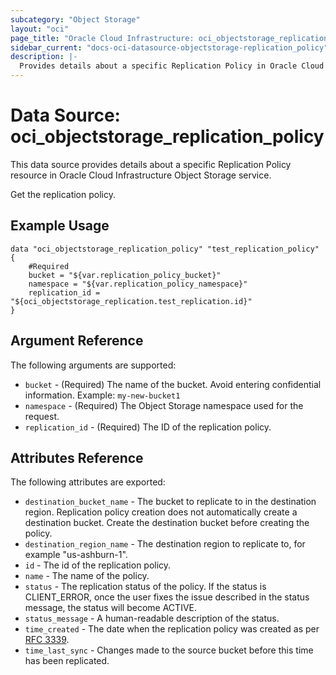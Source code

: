 ```yaml
---
subcategory: "Object Storage"
layout: "oci"
page_title: "Oracle Cloud Infrastructure: oci_objectstorage_replication_policy"
sidebar_current: "docs-oci-datasource-objectstorage-replication_policy"
description: |-
  Provides details about a specific Replication Policy in Oracle Cloud Infrastructure Object Storage service
---
```


# Data Source: oci_objectstorage_replication_policy
This data source provides details about a specific Replication Policy resource in Oracle Cloud Infrastructure Object Storage service.

Get the replication policy.


## Example Usage

```hcl
data "oci_objectstorage_replication_policy" "test_replication_policy" {
	#Required
	bucket = "${var.replication_policy_bucket}"
	namespace = "${var.replication_policy_namespace}"
	replication_id = "${oci_objectstorage_replication.test_replication.id}"
}
```

## Argument Reference

The following arguments are supported:

* `bucket` - (Required) The name of the bucket. Avoid entering confidential information. Example: `my-new-bucket1` 
* `namespace` - (Required) The Object Storage namespace used for the request.
* `replication_id` - (Required) The ID of the replication policy.


## Attributes Reference

The following attributes are exported:

* `destination_bucket_name` - The bucket to replicate to in the destination region. Replication policy creation does not automatically create a destination bucket. Create the destination bucket before creating the policy. 
* `destination_region_name` - The destination region to replicate to, for example "us-ashburn-1".
* `id` - The id of the replication policy.
* `name` - The name of the policy.
* `status` - The replication status of the policy. If the status is CLIENT_ERROR, once the user fixes the issue described in the status message, the status will become ACTIVE. 
* `status_message` - A human-readable description of the status.
* `time_created` - The date when the replication policy was created as per [RFC 3339](https://tools.ietf.org/html/rfc3339). 
* `time_last_sync` - Changes made to the source bucket before this time has been replicated. 

